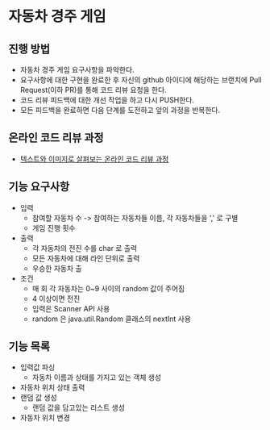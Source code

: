 # 자동차 경주 게임
## 진행 방법
* 자동차 경주 게임 요구사항을 파악한다.
* 요구사항에 대한 구현을 완료한 후 자신의 github 아이디에 해당하는 브랜치에 Pull Request(이하 PR)를 통해 코드 리뷰 요청을 한다.
* 코드 리뷰 피드백에 대한 개선 작업을 하고 다시 PUSH한다.
* 모든 피드백을 완료하면 다음 단계를 도전하고 앞의 과정을 반복한다.

## 온라인 코드 리뷰 과정
* [텍스트와 이미지로 살펴보는 온라인 코드 리뷰 과정](https://github.com/next-step/nextstep-docs/tree/master/codereview)

## 기능 요구사항
* 입력
    * 참여할 자동차 수 -> 참여하는 자동차들 이름, 각 자동차들을 ',' 로 구별
    * 게임 진행 횟수
* 출력
    * 각 자동차의 전진 수를 char 로 출력
    * 모든 자동차에 대해 라인 단위로 출력
    * 우승한 자동차 출
* 조건
    * 매 회 각 자동차는 0~9 사이의 random 값이 주어짐
    * 4 이상이면 전진
    * 입력은 Scanner API 사용
    * random 은 java.util.Random 클래스의 nextInt 사용
 
 ## 기능 목록
 * 입력값 파싱
    * 자동차 이름과 상태를 가지고 있는 객체 생성
 * 자동차 위치 상태 출력
 * 랜덤 값 생성
    * 랜덤 값을 담고있는 리스트 생성
 * 자동차 위치 변경
